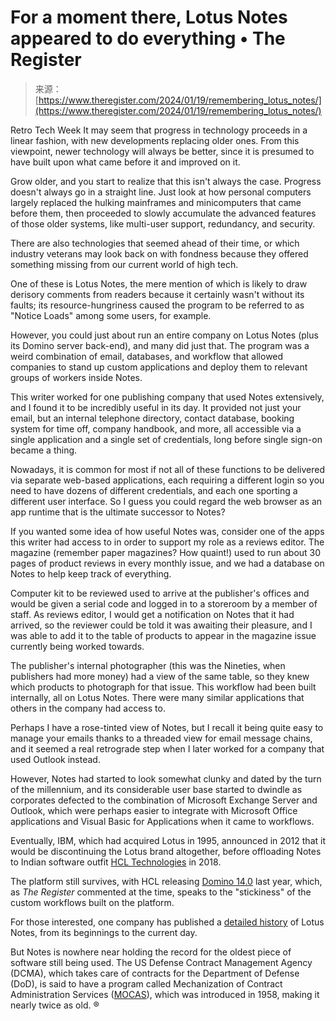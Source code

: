 <!--yml
category: 未分类
date: 2024-05-27 14:57:37
-->

# For a moment there, Lotus Notes appeared to do everything • The Register

> 来源：[https://www.theregister.com/2024/01/19/remembering_lotus_notes/](https://www.theregister.com/2024/01/19/remembering_lotus_notes/)

Retro Tech Week It may seem that progress in technology proceeds in a linear fashion, with new developments replacing older ones. From this viewpoint, newer technology will always be better, since it is presumed to have built upon what came before it and improved on it.

Grow older, and you start to realize that this isn't always the case. Progress doesn't always go in a straight line. Just look at how personal computers largely replaced the hulking mainframes and minicomputers that came before them, then proceeded to slowly accumulate the advanced features of those older systems, like multi-user support, redundancy, and security.

There are also technologies that seemed ahead of their time, or which industry veterans may look back on with fondness because they offered something missing from our current world of high tech.

One of these is Lotus Notes, the mere mention of which is likely to draw derisory comments from readers because it certainly wasn't without its faults; its resource-hungriness caused the program to be referred to as "Notice Loads" among some users, for example.

However, you could just about run an entire company on Lotus Notes (plus its Domino server back-end), and many did just that. The program was a weird combination of email, databases, and workflow that allowed companies to stand up custom applications and deploy them to relevant groups of workers inside Notes.

This writer worked for one publishing company that used Notes extensively, and I found it to be incredibly useful in its day. It provided not just your email, but an internal telephone directory, contact database, booking system for time off, company handbook, and more, all accessible via a single application and a single set of credentials, long before single sign-on became a thing.

Nowadays, it is common for most if not all of these functions to be delivered via separate web-based applications, each requiring a different login so you need to have dozens of different credentials, and each one sporting a different user interface. So I guess you could regard the web browser as an app runtime that is the ultimate successor to Notes?

If you wanted some idea of how useful Notes was, consider one of the apps this writer had access to in order to support my role as a reviews editor. The magazine (remember paper magazines? How quaint!) used to run about 30 pages of product reviews in every monthly issue, and we had a database on Notes to help keep track of everything.

Computer kit to be reviewed used to arrive at the publisher's offices and would be given a serial code and logged in to a storeroom by a member of staff. As reviews editor, I would get a notification on Notes that it had arrived, so the reviewer could be told it was awaiting their pleasure, and I was able to add it to the table of products to appear in the magazine issue currently being worked towards.

The publisher's internal photographer (this was the Nineties, when publishers had more money) had a view of the same table, so they knew which products to photograph for that issue. This workflow had been built internally, all on Lotus Notes. There were many similar applications that others in the company had access to.

Perhaps I have a rose-tinted view of Notes, but I recall it being quite easy to manage your emails thanks to a threaded view for email message chains, and it seemed a real retrograde step when I later worked for a company that used Outlook instead.

However, Notes had started to look somewhat clunky and dated by the turn of the millennium, and its considerable user base started to dwindle as corporates defected to the combination of Microsoft Exchange Server and Outlook, which were perhaps easier to integrate with Microsoft Office applications and Visual Basic for Applications when it came to workflows.

Eventually, IBM, which had acquired Lotus in 1995, announced in 2012 that it would be discontinuing the Lotus brand altogether, before offloading Notes to Indian software outfit [HCL Technologies](https://www.hcl-software.com/) in 2018.

The platform still survives, with HCL releasing [Domino 14.0](https://www.theregister.com/2023/06/12/hcl_domino_14/) last year, which, as *The Register* commented at the time, speaks to the "stickiness" of the custom workflows built on the platform.

For those interested, one company has published a [detailed history](https://www.stellarinfo.com/blog/complete-history-ibm-lotus-notes-hcl-notes/) of Lotus Notes, from its beginnings to the current day.

But Notes is nowhere near holding the record for the oldest piece of software still being used. The US Defense Contract Management Agency (DCMA), which takes care of contracts for the Department of Defense (DoD), is said to have a program called Mechanization of Contract Administration Services ([MOCAS](https://fossbytes.com/mocas-worlds-oldest-computer-program/)), which was introduced in 1958, making it nearly twice as old. ®